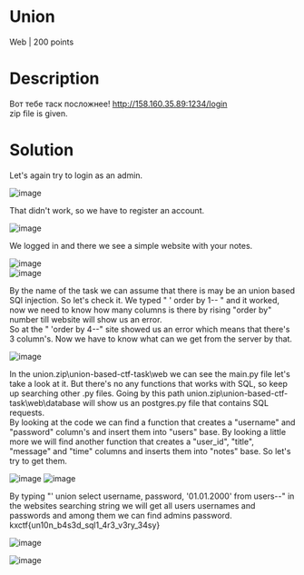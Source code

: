 # Union
Web | 200 points
# Description
Вот тебе таск посложнее! http://158.160.35.89:1234/login <br />
zip file is given.
# Solution
Let's again try to login as an admin.

![image](https://github.com/danzyxd/CTFs/assets/144260597/d2205728-47c6-49ac-a231-fed9026baef5)

That didn't work, so we have to register an account.

![image](https://github.com/danzyxd/CTFs/assets/144260597/f3719621-3019-4991-b767-c36d7cc2b8eb)
 
 We logged in and there we see a simple website with your notes.

 ![image](https://github.com/danzyxd/CTFs/assets/144260597/d1b219c2-2690-4948-b714-85fb78c6d74f) <br />
 ![image](https://github.com/danzyxd/CTFs/assets/144260597/533eaa44-3c08-4f83-ac89-aeae8be16e26)

By the name of the task we can assume that there is may be an union based SQl injection. So let's check it. We typed " ' order by 1-- " and it worked, now we need to know how many columns is there by rising "order by" number till website will show us an error. <br />
So at the " 'order by 4--" site showed us an error which means that there's 3 column's. Now we have to know what can we get from the server by that.

![image](https://github.com/danzyxd/CTFs/assets/144260597/7f710f5e-17da-4f91-b41f-c866c418deb5)

In the union.zip\union-based-ctf-task\web we can see the main.py file let's take a look at it. But there's no any functions that works with SQL, so keep up searching other .py files. Going by this path union.zip\union-based-ctf-task\web\database will show us an postgres.py file that contains SQL requests. <br />
By looking at the code we can find a function that creates a "username" and "password" column's and insert them into "users" base. By looking a little more we will find another function that creates a "user_id", "title", "message" and "time" columns and inserts them into "notes" base. So let's try to get them.

![image](https://github.com/danzyxd/CTFs/assets/144260597/ba2d490a-c0e2-4aa6-89e6-c486ce02a316)
![image](https://github.com/danzyxd/CTFs/assets/144260597/86de5020-c943-411a-9304-dfc44bcd4bbd)

By typing "' union select username, password, '01.01.2000' from users--" in the websites searching string we will get all users usernames and passwords and among them we can find admins password. kxctf{un10n_b4s3d_sql1_4r3_v3ry_34sy}

![image](https://github.com/danzyxd/CTFs/assets/144260597/dfe4c799-c937-48f8-a542-69d14fceae1d)

![image](https://github.com/danzyxd/CTFs/assets/144260597/f0a4eace-eb43-4676-9c02-09886be93817)
